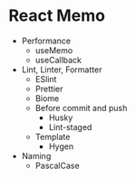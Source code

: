# React Memo

- Performance
  - useMemo
  - useCallback
- Lint, Linter, Formatter
  - ESlint
  - Prettier
  - Biome
  - Before commit and push
    - Husky
    - Lint-staged
  - Template
    - Hygen
- Naming
  - PascalCase
